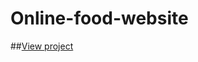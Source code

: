 # Online-food-website
##<a href="https://rishavktr100.github.io/Online-food-website-Static-Page/">View project</a>
